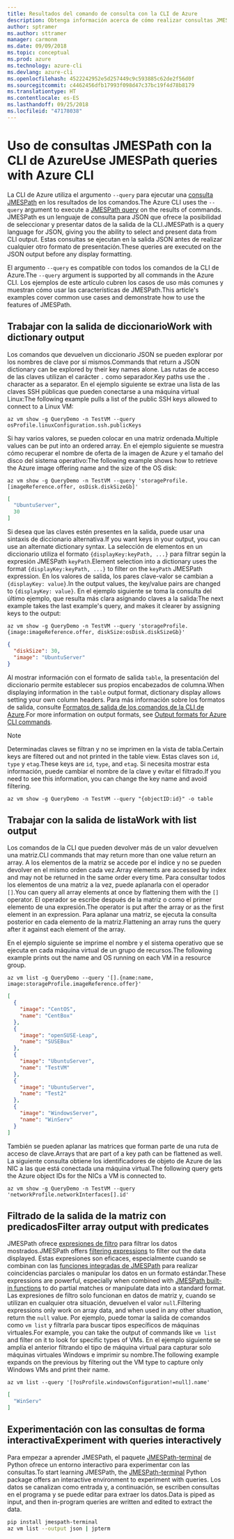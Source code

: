 ```yaml
---
title: Resultados del comando de consulta con la CLI de Azure
description: Obtenga información acerca de cómo realizar consultas JMESPath con la salida de los comandos de la CLI de Azure.
author: sptramer
ms.author: sttramer
manager: carmonm
ms.date: 09/09/2018
ms.topic: conceptual
ms.prod: azure
ms.technology: azure-cli
ms.devlang: azure-cli
ms.openlocfilehash: 4522242952e5d257449c9c593885c62de2f56d0f
ms.sourcegitcommit: c4462456dfb17993f098d47c37bc19f4d78b8179
ms.translationtype: HT
ms.contentlocale: es-ES
ms.lasthandoff: 09/25/2018
ms.locfileid: "47178038"
---
```

# <a name="use-jmespath-queries-with-azure-cli"></a><span data-ttu-id="5f383-103">Uso de consultas JMESPath con la CLI de Azure</span><span class="sxs-lookup"><span data-stu-id="5f383-103">Use JMESPath queries with Azure CLI</span></span> 

<span data-ttu-id="5f383-104">La CLI de Azure utiliza el argumento `--query` para ejecutar una [consulta JMESPath](http://jmespath.org) en los resultados de los comandos.</span><span class="sxs-lookup"><span data-stu-id="5f383-104">The Azure CLI uses the `--query` argument to execute a [JMESPath query](http://jmespath.org) on the results of commands.</span></span> <span data-ttu-id="5f383-105">JMESPath es un lenguaje de consulta para JSON que ofrece la posibilidad de seleccionar y presentar datos de la salida de la CLI.</span><span class="sxs-lookup"><span data-stu-id="5f383-105">JMESPath is a query language for JSON, giving you the ability to select and present data from CLI output.</span></span> <span data-ttu-id="5f383-106">Estas consultas se ejecutan en la salida JSON antes de realizar cualquier otro formato de presentación.</span><span class="sxs-lookup"><span data-stu-id="5f383-106">These queries are executed on the JSON output before any display formatting.</span></span>

<span data-ttu-id="5f383-107">El argumento `--query` es compatible con todos los comandos de la CLI de Azure.</span><span class="sxs-lookup"><span data-stu-id="5f383-107">The `--query` argument is supported by all commands in the Azure CLI.</span></span> <span data-ttu-id="5f383-108">Los ejemplos de este artículo cubren los casos de uso más comunes y muestran cómo usar las características de JMESPath.</span><span class="sxs-lookup"><span data-stu-id="5f383-108">This article's examples cover common use cases and demonstrate how to use the features of JMESPath.</span></span>

## <a name="work-with-dictionary-output"></a><span data-ttu-id="5f383-109">Trabajar con la salida de diccionario</span><span class="sxs-lookup"><span data-stu-id="5f383-109">Work with dictionary output</span></span>

<span data-ttu-id="5f383-110">Los comandos que devuelven un diccionario JSON se pueden explorar por los nombres de clave por sí mismos.</span><span class="sxs-lookup"><span data-stu-id="5f383-110">Commands that return a JSON dictionary can be explored by their key names alone.</span></span> <span data-ttu-id="5f383-111">Las rutas de acceso de las claves utilizan el carácter `.` como separador.</span><span class="sxs-lookup"><span data-stu-id="5f383-111">Key paths use the `.` character as a separator.</span></span> <span data-ttu-id="5f383-112">En el ejemplo siguiente se extrae una lista de las claves SSH públicas que pueden conectarse a una máquina virtual Linux:</span><span class="sxs-lookup"><span data-stu-id="5f383-112">The following example pulls a list of the public SSH keys allowed to connect to a Linux VM:</span></span>

```azurecli-interactive
az vm show -g QueryDemo -n TestVM --query osProfile.linuxConfiguration.ssh.publicKeys
```

<span data-ttu-id="5f383-113">Si hay varios valores, se pueden colocar en una matriz ordenada.</span><span class="sxs-lookup"><span data-stu-id="5f383-113">Multiple values can be put into an ordered array.</span></span> <span data-ttu-id="5f383-114">En el ejemplo siguiente se muestra cómo recuperar el nombre de oferta de la imagen de Azure y el tamaño del disco del sistema operativo:</span><span class="sxs-lookup"><span data-stu-id="5f383-114">The following example shows how to retrieve the Azure image offering name and the size of the OS disk:</span></span>

```azurecli-interactive
az vm show -g QueryDemo -n TestVM --query 'storageProfile.[imageReference.offer, osDisk.diskSizeGb]'
```

```json
[
  "UbuntuServer",
  30
]
```

<span data-ttu-id="5f383-115">Si desea que las claves estén presentes en la salida, puede usar una sintaxis de diccionario alternativa.</span><span class="sxs-lookup"><span data-stu-id="5f383-115">If you want keys in your output, you can use an alternate dictionary syntax.</span></span>  <span data-ttu-id="5f383-116">La selección de elementos en un diccionario utiliza el formato `{displayKey:keyPath, ...}` para filtrar según la expresión JMESPath `keyPath`.</span><span class="sxs-lookup"><span data-stu-id="5f383-116">Element selection into a dictionary uses the format `{displayKey:keyPath, ...}` to filter on the `keyPath` JMESPath expression.</span></span> <span data-ttu-id="5f383-117">En los valores de salida, los pares clave-valor se cambian a `{displayKey: value}`.</span><span class="sxs-lookup"><span data-stu-id="5f383-117">In the output values, the key/value pairs are changed to `{displayKey: value}`.</span></span> <span data-ttu-id="5f383-118">En el ejemplo siguiente se toma la consulta del último ejemplo, que resulta más clara asignando claves a la salida:</span><span class="sxs-lookup"><span data-stu-id="5f383-118">The next example takes the last example's query, and makes it clearer by assigning keys to the output:</span></span>

```azurecli-interactive
az vm show -g QueryDemo -n TestVM --query 'storageProfile.{image:imageReference.offer, diskSize:osDisk.diskSizeGb}'
```

```json
{
  "diskSize": 30,
  "image": "UbuntuServer"
}
```

<span data-ttu-id="5f383-119">Al mostrar información con el formato de salida `table`, la presentación del diccionario permite establecer sus propios encabezados de columna.</span><span class="sxs-lookup"><span data-stu-id="5f383-119">When displaying information in the `table` output format, dictionary display allows setting your own column headers.</span></span> <span data-ttu-id="5f383-120">Para más información sobre los formatos de salida, consulte [Formatos de salida de los comandos de la CLI de Azure](/cli/azure/format-output-azure-cli).</span><span class="sxs-lookup"><span data-stu-id="5f383-120">For more information on output formats, see [Output formats for Azure CLI commands](/cli/azure/format-output-azure-cli).</span></span>

> [!NOTE]
> <span data-ttu-id="5f383-121">Determinadas claves se filtran y no se imprimen en la vista de tabla.</span><span class="sxs-lookup"><span data-stu-id="5f383-121">Certain keys are filtered out and not printed in the table view.</span></span> <span data-ttu-id="5f383-122">Estas claves son `id`, `type` y `etag`.</span><span class="sxs-lookup"><span data-stu-id="5f383-122">These keys are `id`, `type`, and `etag`.</span></span> <span data-ttu-id="5f383-123">Si necesita mostrar esta información, puede cambiar el nombre de la clave y evitar el filtrado.</span><span class="sxs-lookup"><span data-stu-id="5f383-123">If you need to see this information, you can change the key name and avoid filtering.</span></span>
>
> ```azurecli
> az vm show -g QueryDemo -n TestVM --query "{objectID:id}" -o table
> ```

## <a name="work-with-list-output"></a><span data-ttu-id="5f383-124">Trabajar con la salida de lista</span><span class="sxs-lookup"><span data-stu-id="5f383-124">Work with list output</span></span>

<span data-ttu-id="5f383-125">Los comandos de la CLI que pueden devolver más de un valor devuelven una matriz.</span><span class="sxs-lookup"><span data-stu-id="5f383-125">CLI commands that may return  more than one value return an array.</span></span> <span data-ttu-id="5f383-126">A los elementos de la matriz se accede por el índice y no se pueden devolver en el mismo orden cada vez.</span><span class="sxs-lookup"><span data-stu-id="5f383-126">Array elements are accessed by index and may not be returned in the same order every time.</span></span> <span data-ttu-id="5f383-127">Para consultar todos los elementos de una matriz a la vez, puede aplanarla con el operador `[]`.</span><span class="sxs-lookup"><span data-stu-id="5f383-127">You can query all array elements at once by flattening them with the `[]` operator.</span></span> <span data-ttu-id="5f383-128">El operador se escribe después de la matriz o como el primer elemento de una expresión.</span><span class="sxs-lookup"><span data-stu-id="5f383-128">The operator is put after the array or as the first element in an expression.</span></span> <span data-ttu-id="5f383-129">Para aplanar una matriz, se ejecuta la consulta posterior en cada elemento de la matriz.</span><span class="sxs-lookup"><span data-stu-id="5f383-129">Flattening an array runs the query after it against each element of the array.</span></span>

<span data-ttu-id="5f383-130">En el ejemplo siguiente se imprime el nombre y el sistema operativo que se ejecuta en cada máquina virtual de un grupo de recursos.</span><span class="sxs-lookup"><span data-stu-id="5f383-130">The following example prints out the name and OS running on each VM in a resource group.</span></span>

```azurecli-interactive
az vm list -g QueryDemo --query '[].{name:name, image:storageProfile.imageReference.offer}'
```

```json
[
  {
    "image": "CentOS",
    "name": "CentBox"
  },
  {
    "image": "openSUSE-Leap",
    "name": "SUSEBox"
  },
  {
    "image": "UbuntuServer",
    "name": "TestVM"
  },
  {
    "image": "UbuntuServer",
    "name": "Test2"
  },
  {
    "image": "WindowsServer",
    "name": "WinServ"
  }
]
```

<span data-ttu-id="5f383-131">También se pueden aplanar las matrices que forman parte de una ruta de acceso de clave.</span><span class="sxs-lookup"><span data-stu-id="5f383-131">Arrays that are part of a key path can be flattened as well.</span></span> <span data-ttu-id="5f383-132">La siguiente consulta obtiene los identificadores de objeto de Azure de las NIC a las que está conectada una máquina virtual.</span><span class="sxs-lookup"><span data-stu-id="5f383-132">The following query gets the Azure object IDs for the NICs a VM is connected to.</span></span>

```azurecli-interactive
az vm show -g QueryDemo -n TestVM --query 'networkProfile.networkInterfaces[].id'
```

## <a name="filter-array-output-with-predicates"></a><span data-ttu-id="5f383-133">Filtrado de la salida de la matriz con predicados</span><span class="sxs-lookup"><span data-stu-id="5f383-133">Filter array output with predicates</span></span>

<span data-ttu-id="5f383-134">JMESPath ofrece [expresiones de filtro](http://jmespath.org/specification.html#filterexpressions) para filtrar los datos mostrados.</span><span class="sxs-lookup"><span data-stu-id="5f383-134">JMESPath offers [filtering expressions](http://jmespath.org/specification.html#filterexpressions) to filter out the data displayed.</span></span> <span data-ttu-id="5f383-135">Estas expresiones son eficaces, especialmente cuando se combinan con las [funciones integradas de JMESPath](http://jmespath.org/specification.html#built-in-functions) para realizar coincidencias parciales o manipular los datos en un formato estándar.</span><span class="sxs-lookup"><span data-stu-id="5f383-135">These expressions are powerful, especially when combined with [JMESPath built-in functions](http://jmespath.org/specification.html#built-in-functions) to do partial matches or manipulate data into a standard format.</span></span> <span data-ttu-id="5f383-136">Las expresiones de filtro solo funcionan en datos de matriz y, cuando se utilizan en cualquier otra situación, devuelven el valor `null`.</span><span class="sxs-lookup"><span data-stu-id="5f383-136">Filtering expressions only work on array data, and when used in any other situation, return the `null` value.</span></span> <span data-ttu-id="5f383-137">Por ejemplo, puede tomar la salida de comandos como `vm list` y filtrarla para buscar tipos específicos de máquinas virtuales.</span><span class="sxs-lookup"><span data-stu-id="5f383-137">For example, you can take the output of commands like `vm list` and filter on it to look for specific types of VMs.</span></span> <span data-ttu-id="5f383-138">En el ejemplo siguiente se amplía el anterior filtrando el tipo de máquina virtual para capturar solo máquinas virtuales Windows e imprimir su nombre.</span><span class="sxs-lookup"><span data-stu-id="5f383-138">The following example expands on the previous by filtering out the VM type to capture only Windows VMs and print their name.</span></span>

```azurecli-interactive
az vm list --query '[?osProfile.windowsConfiguration!=null].name'
```

```json
[
  "WinServ"
]
```

## <a name="experiment-with-queries-interactively"></a><span data-ttu-id="5f383-139">Experimentación con las consultas de forma interactiva</span><span class="sxs-lookup"><span data-stu-id="5f383-139">Experiment with queries interactively</span></span>

<span data-ttu-id="5f383-140">Para empezar a aprender JMESPath, el paquete [JMESPath-terminal](https://github.com/jmespath/jmespath.terminal) de Python ofrece un entorno interactivo para experimentar con las consultas.</span><span class="sxs-lookup"><span data-stu-id="5f383-140">To start learning JMESPath, the [JMESPath-terminal](https://github.com/jmespath/jmespath.terminal) Python package offers an interactive environment to experiment with queries.</span></span> <span data-ttu-id="5f383-141">Los datos se canalizan como entrada y, a continuación, se escriben consultas en el programa y se puede editar para extraer los datos.</span><span class="sxs-lookup"><span data-stu-id="5f383-141">Data is piped as input, and then in-program queries are written and edited to extract the data.</span></span>

```bash
pip install jmespath-terminal
az vm list --output json | jpterm
```
